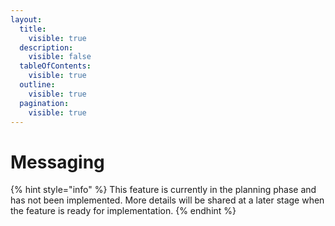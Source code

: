 ```yaml
---
layout:
  title:
    visible: true
  description:
    visible: false
  tableOfContents:
    visible: true
  outline:
    visible: true
  pagination:
    visible: true
---
```


# Messaging

{% hint style="info" %}
This feature is currently in the planning phase and has not been implemented. More details will be shared at a later stage when the feature is ready for implementation.
{% endhint %}
